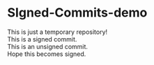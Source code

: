 # SIgned-Commits-demo
This is just a temporary repository!
<br> This is a signed commit.
<br> This is an unsigned commit.
<br>Hope this becomes signed.
